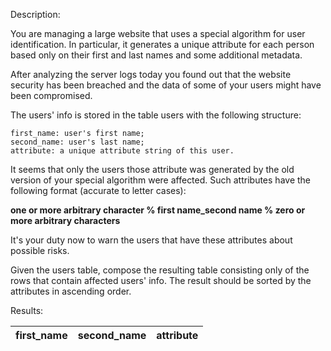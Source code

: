 Description: 

You are managing a large website that uses a special algorithm for user identification. In particular, it generates a unique attribute for each person based only on their first and last names and some additional metadata.

After analyzing the server logs today you found out that the website security has been breached and the data of some of your users might have been compromised.

The users' info is stored in the table users with the following structure:

    first_name: user's first name;
    second_name: user's last name;
    attribute: a unique attribute string of this user.

It seems that only the users those attribute was generated by the old version of your special algorithm were affected. Such attributes have the following format (accurate to letter cases): 

**one or more arbitrary character % first name_second name % zero or more arbitrary characters**

It's your duty now to warn the users that have these attributes about possible risks.

Given the users table, compose the resulting table consisting only of the rows that contain affected users' info. The result should be sorted by the attributes in ascending order.

Results:

| first_name | second_name | attribute |
| ---------- | ----------- | --------- |